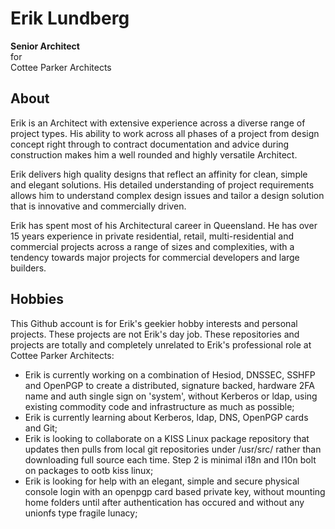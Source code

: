 # Erik Lundberg

**Senior Architect**  
for  
Cottee Parker Architects

## About

Erik is an Architect with extensive experience across a diverse range of project types. His ability to work across all phases of a project from design concept right through to contract documentation and advice during construction makes him a well rounded and highly versatile Architect.

Erik delivers high quality designs that reflect an affinity for clean, simple and elegant solutions. His detailed understanding of project requirements allows him to understand complex design issues and tailor a design solution that is innovative and commercially driven.

Erik has spent most of his Architectural career in Queensland. He has over 15 years experience in private residential, retail, multi-residential and commercial projects across a range of sizes and complexities, with a tendency towards major projects for commercial developers and large builders. 

## Hobbies

This Github account is for Erik's geekier hobby interests and personal projects. These projects are not Erik's day job. These repositories and projects are totally and completely unrelated to Erik's professional role at Cottee Parker Architects:

- Erik is currently working on a combination of Hesiod, DNSSEC, SSHFP and OpenPGP to create a distributed, signature backed, hardware 2FA name and auth single sign on 'system', without Kerberos or ldap, using existing commodity code and infrastructure as much as possible;
- Erik is currently learning about Kerberos, ldap, DNS, OpenPGP cards and Git;
- Erik is looking to collaborate on a KISS Linux package repository that updates then pulls from local git repositories under /usr/src/ rather than downloading full source each time. Step 2 is minimal i18n and l10n bolt on packages to ootb kiss linux;
- Erik is looking for help with an elegant, simple and secure physical console login with an openpgp card based private key, without mounting home folders until after authentication has occured and without any unionfs type fragile lunacy;
